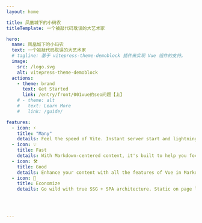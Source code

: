 ```yaml
---
layout: home

title: 凤凰城下的小码农
titleTemplate: 一个被敲代码耽误的大艺术家

hero:
  name: 凤凰城下的小码农
  text: 一个被敲代码耽误的大艺术家
  # tagline: 基于 vitepress-theme-demoblock 插件来实现 Vue 组件的支持。
  image:
    src: /logo.svg
    alt: vitepress-theme-demoblock  
  actions:
    - theme: brand
      text: Get Started
      link: /entry/front/001vue的seo问题【上】
    # - theme: alt
    #   text: Learn More
    #   link: /guide/

features:
  - icon: ⚡️
    title: "Many"
    details: Feel the speed of Vite. Instant server start and lightning fast HMR that stays fast regardless of the app size.
  - icon: 💡
    title: Fast
    details: With Markdown-centered content, it's built to help you focus on writing and deployed with minimum configuration.
  - icon: 🛠️
    title: Good
    details: Enhance your content with all the features of Vue in Markdown, while being able to customize your site with Vue.
  - icon: 🔑
    title: Economize
    details: Go wild with true SSG + SPA architecture. Static on page load, but engage users with 100% interactivity from there.



    
---
```

